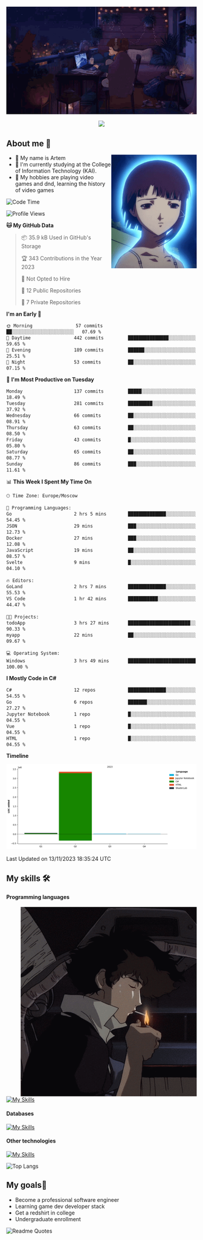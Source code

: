 <div align="center">
  <p>
    <img src="assets/lo-fi.gif">
  </p>
  <p>
    <img src="https://readme-typing-svg.herokuapp.com?color=%2336BCF7&lines=Welcome-to-my-profile&center=true&width=380&height=50&duration=4000&pause=1000">
  </p>
</div>

<div>
  <h2>About me 🚀</h2>
   <div align="center">
    <img src="assets/lain2.gif" align="right" height="300px">
  </div>
  <ul>
    <li>👨 My name is Artem</li>
    <li>🌱 I'm currently studying at the College of Information Technology (KAI).</li>
    <li>👾 My hobbies are playing video games and dnd, learning the history of video games </li>
  </ul>
</div>


<!--START_SECTION:waka-->
![Code Time](http://img.shields.io/badge/Code%20Time-31%20hrs%2053%20mins-blue)

![Profile Views](http://img.shields.io/badge/Profile%20Views-4-blue)

**🐱 My GitHub Data** 

> 📦 35.9 kB Used in GitHub's Storage 
 > 
> 🏆 343 Contributions in the Year 2023
 > 
> 🚫 Not Opted to Hire
 > 
> 📜 12 Public Repositories 
 > 
> 🔑 7 Private Repositories 
 > 
**I'm an Early 🐤** 

```text
🌞 Morning                57 commits          ██░░░░░░░░░░░░░░░░░░░░░░░   07.69 % 
🌆 Daytime                442 commits         ███████████████░░░░░░░░░░   59.65 % 
🌃 Evening                189 commits         ██████░░░░░░░░░░░░░░░░░░░   25.51 % 
🌙 Night                  53 commits          ██░░░░░░░░░░░░░░░░░░░░░░░   07.15 % 
```
📅 **I'm Most Productive on Tuesday** 

```text
Monday                   137 commits         █████░░░░░░░░░░░░░░░░░░░░   18.49 % 
Tuesday                  281 commits         █████████░░░░░░░░░░░░░░░░   37.92 % 
Wednesday                66 commits          ██░░░░░░░░░░░░░░░░░░░░░░░   08.91 % 
Thursday                 63 commits          ██░░░░░░░░░░░░░░░░░░░░░░░   08.50 % 
Friday                   43 commits          █░░░░░░░░░░░░░░░░░░░░░░░░   05.80 % 
Saturday                 65 commits          ██░░░░░░░░░░░░░░░░░░░░░░░   08.77 % 
Sunday                   86 commits          ███░░░░░░░░░░░░░░░░░░░░░░   11.61 % 
```


📊 **This Week I Spent My Time On** 

```text
🕑︎ Time Zone: Europe/Moscow

💬 Programming Languages: 
Go                       2 hrs 5 mins        ██████████████░░░░░░░░░░░   54.45 % 
JSON                     29 mins             ███░░░░░░░░░░░░░░░░░░░░░░   12.73 % 
Docker                   27 mins             ███░░░░░░░░░░░░░░░░░░░░░░   12.08 % 
JavaScript               19 mins             ██░░░░░░░░░░░░░░░░░░░░░░░   08.57 % 
Svelte                   9 mins              █░░░░░░░░░░░░░░░░░░░░░░░░   04.10 % 

🔥 Editors: 
GoLand                   2 hrs 7 mins        ██████████████░░░░░░░░░░░   55.53 % 
VS Code                  1 hr 42 mins        ███████████░░░░░░░░░░░░░░   44.47 % 

🐱‍💻 Projects: 
todoApp                  3 hrs 27 mins       ███████████████████████░░   90.33 % 
myapp                    22 mins             ██░░░░░░░░░░░░░░░░░░░░░░░   09.67 % 

💻 Operating System: 
Windows                  3 hrs 49 mins       █████████████████████████   100.00 % 
```

**I Mostly Code in C#** 

```text
C#                       12 repos            ██████████████░░░░░░░░░░░   54.55 % 
Go                       6 repos             ███████░░░░░░░░░░░░░░░░░░   27.27 % 
Jupyter Notebook         1 repo              █░░░░░░░░░░░░░░░░░░░░░░░░   04.55 % 
Vue                      1 repo              █░░░░░░░░░░░░░░░░░░░░░░░░   04.55 % 
HTML                     1 repo              █░░░░░░░░░░░░░░░░░░░░░░░░   04.55 % 
```



**Timeline**

![Lines of Code chart](https://raw.githubusercontent.com/nifle3/nifle3/main/assets/bar_graph.png)


 Last Updated on 13/11/2023 18:35:24 UTC
<!--END_SECTION:waka-->

## My skills 🛠️
#### Programming languages
<div align="center">
  <img src="assets/bebop_smoke.gif" align="right" height="500px">
</div>


[![My Skills](https://skillicons.dev/icons?i=go,cs,python)](https://skillicons.dev)
#### Databases
[![My Skills](https://skillicons.dev/icons?i=mysql,mongodb,postgres)](https://skillicons.dev)
#### Other technologies
[![My Skills](https://skillicons.dev/icons?i=unity,docker,git,wasm)](https://skillicons.dev)

![Top Langs](https://github-readme-stats.vercel.app/api/top-langs/?username=nifle3&layout=compact&theme=nord)


## My goals🚀
- Become a professional software engineer
- Learning game dev developer stack
- Get a redshirt in college
- Undergraduate enrollment

![Readme Quotes](https://quotes-github-readme.vercel.app/api?type=horizontal&theme=nord) 
